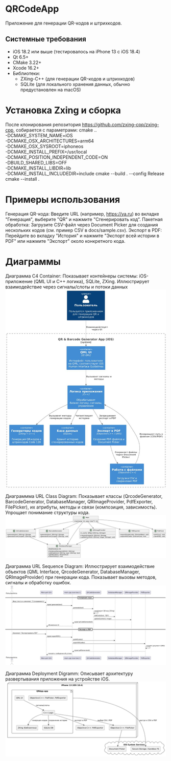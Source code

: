 # QRCodeApp
Приложение для генерации QR-кодов и штрихкодов.

## Системные требования
- iOS 18.2 или выше (тестировалось на iPhone 13 с iOS 18.4)
- Qt 6.5+
- CMake 3.22+
- Xcode 16.2+
- Библиотеки:
  - ZXing-C++ (для генерации QR-кодов и штрихкодов)
  - SQLite (для локального хранения данных, обычно предустановлен на macOS)

# Установка Zxing и сборка
После клонирования репозитория https://github.com/zxing-cpp/zxing-cpp, собирается с параметрами:
cmake .. \
  -DCMAKE_SYSTEM_NAME=iOS \
  -DCMAKE_OSX_ARCHITECTURES=arm64 \
  -DCMAKE_OSX_SYSROOT=iphoneos \
  -DCMAKE_INSTALL_PREFIX=/usr/local \
  -DCMAKE_POSITION_INDEPENDENT_CODE=ON \
  -DBUILD_SHARED_LIBS=OFF \
  -DCMAKE_INSTALL_LIBDIR=lib \
  -DCMAKE_INSTALL_INCLUDEDIR=include
cmake --build . --config Release
cmake --install .

# Примеры использования
Генерация QR-кода: Введите URL (например, https://ya.ru) во вкладке "Генерация", выберите "QR" и нажмите "Сгенерировать код".
Пакетная обработка: Загрузите CSV-файл через Document Picker для создания нескольких кодов (см. пример CSV в docs/sample.csv).
Экспорт в PDF: Перейдите во вкладку "История" и нажмите "Экспорт всей истории в PDF" или нажмите "Экспорт" около конкретного кода. 

# Диаграммы
Диаграмма C4 Container: Показывает контейнеры системы: iOS-приложение (QML UI и C++ логика), SQLite, ZXing. Иллюстрирует взаимодействие через сигналы/слоты и потоки данных  
![C4 Container Diagram](https://github.com/kostyazavoritn/QRCodeApp/blob/main/C4_container.jpg)

Диаграммма URL Class Diagram: Показывает классы (QrcodeGenerator, BarcodeGenerator, DatabaseManager, QRImageProvider, PdfExporter, FilePicker), их атрибуты, методы и связи (композиция, зависимость). Упрощает понимание структуры кода.
![URL Class Diagram](https://github.com/kostyazavoritn/QRCodeApp/blob/main/UML_Class_Diagram.jpg)

Диаграмма URL Sequence Diagram: Иллюстрирует взаимодействие объектов (QML Interface, QrcodeGenerator, DatabaseManager, QRImageProvider) при генерации кода. Показывает вызовы методов, сигналы и обработку ошибок.
![URL Sequence Diagram](https://github.com/kostyazavoritn/QRCodeApp/blob/main/UML_Sequence_Diagram.jpg)

Диаграмма Deployment Digramm: Описывает архитектуру развертывания приложения на устройстве iOS.
![Deployment Diagram](https://github.com/kostyazavoritn/QRCodeApp/blob/main/Deployment_Diagram.jpg)

